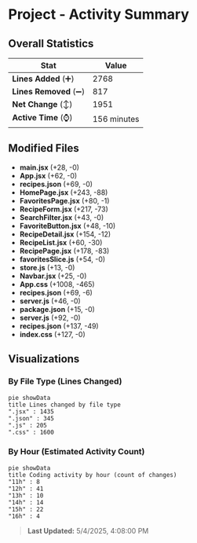 # Project - Activity Summary 

## Overall Statistics

| Stat                   | Value                                                             |
| ---------------------- | ----------------------------------------------------------------- |
| **Lines Added** (➕)   | 2768                                          |
| **Lines Removed** (➖) | 817                                        |
| **Net Change** (↕)    | 1951                |
| **Active Time** (⌚)   | 156 minutes |


## Modified Files
- **main.jsx** (+28, -0)
- **App.jsx** (+62, -0)
- **recipes.json** (+69, -0)
- **HomePage.jsx** (+243, -88)
- **FavoritesPage.jsx** (+80, -1)
- **RecipeForm.jsx** (+217, -73)
- **SearchFilter.jsx** (+43, -0)
- **FavoriteButton.jsx** (+48, -10)
- **RecipeDetail.jsx** (+154, -12)
- **RecipeList.jsx** (+60, -30)
- **RecipePage.jsx** (+178, -83)
- **favoritesSlice.js** (+54, -0)
- **store.js** (+13, -0)
- **Navbar.jsx** (+25, -0)
- **App.css** (+1008, -465)
- **recipes.json** (+69, -6)
- **server.js** (+46, -0)
- **package.json** (+15, -0)
- **server.js** (+92, -0)
- **recipes.json** (+137, -49)
- **index.css** (+127, -0)

## Visualizations

### By File Type (Lines Changed)

```mermaid
pie showData
title Lines changed by file type
".jsx" : 1435
".json" : 345
".js" : 205
".css" : 1600
```

### By Hour (Estimated Activity Count)

```mermaid
pie showData
title Coding activity by hour (count of changes)
"11h" : 8
"12h" : 41
"13h" : 10
"14h" : 14
"15h" : 22
"16h" : 4
```


> **Last Updated:** 5/4/2025, 4:08:00 PM